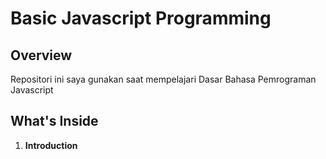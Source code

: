 # Basic Javascript Programming

## Overview
Repositori ini saya gunakan saat mempelajari Dasar Bahasa Pemrograman Javascript

## What's Inside
1. **Introduction**
